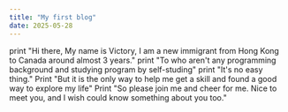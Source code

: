 ```yaml
---
title: "My first blog"
date: 2025-05-28
---
```


print "Hi there, My name is Victory, I am a new immigrant from Hong Kong to Canada around almost 3 years."
print "To who aren't any programming background and studying program by self-studing"
print "It's no easy thing."
Print "But it is the only way to help me get a skill and found a good way to explore my life"
Print "So please join me and cheer for me. Nice to meet you, and I wish could know something about you too."
